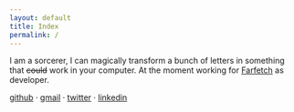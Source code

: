 ```yaml
---
layout: default
title: Index
permalink: /
---
```


I am a sorcerer, I can magically transform a bunch of letters in something that ~~could~~ work in your computer. 
At the moment working for [Farfetch](https://farfetchcareers.com) as developer.

[github](https://github.com/andxpto) · 
[gmail](mailto:andrecorreiait@gmail.com) · 
[twitter](https://twitter.com/andxpto) · 
[linkedin](https://www.linkedin.com/in/andcorreia)
